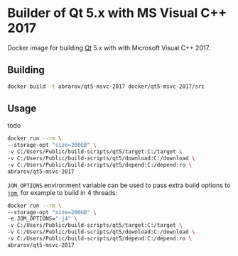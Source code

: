 # Builder of Qt 5.x with MS Visual C++ 2017

Docker image for building [Qt](https://www.qt.io) 5.x with with Microsoft Visual C++ 2017.

## Building

```bash
docker build -t abrarov/qt5-msvc-2017 docker/qt5-msvc-2017/src
```

## Usage

todo

```bash
docker run --rm \
--storage-opt "size=200GB" \
-v C:/Users/Public/build-scripts/qt5/target:C:/target \
-v C:/Users/Public/build-scripts/qt5/download:C:/download \
-v C:/Users/Public/build-scripts/qt5/depend:C:/depend:ro \
abrarov/qt5-msvc-2017
```

`JOM_OPTIONS` environment variable can be used to pass extra build options to 
[`jom`](https://wiki.qt.io/Jom), for example to build in 4 threads:

```bash
docker run --rm \
--storage-opt "size=200GB" \
-e JOM_OPTIONS="-j4" \
-v C:/Users/Public/build-scripts/qt5/target:C:/target \
-v C:/Users/Public/build-scripts/qt5/download:C:/download \
-v C:/Users/Public/build-scripts/qt5/depend:C:/depend:ro \
abrarov/qt5-msvc-2017
```
